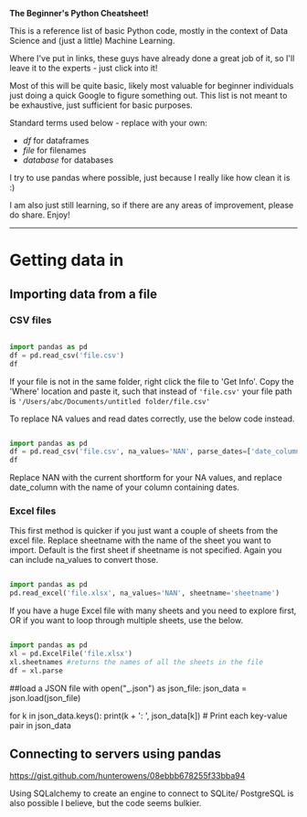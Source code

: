 __The Beginner's Python Cheatsheet!__

This is a reference list of basic Python code, mostly in the context of Data Science and (just a little) Machine Learning.

Where I've put in links, these guys have already done a great job of it, so I'll leave it to the experts - just click into it!

Most of this will be quite basic, likely most valuable for beginner individuals just doing a quick Google to figure something out. This list is not meant to be exhaustive, just sufficient for basic purposes.

Standard terms used below - replace with your own:
- _df_ for dataframes
- _file_ for filenames
- _database_ for databases

I try to use pandas where possible, just because I really like how clean it is :)

I am also just still learning, so if there are any areas of improvement, please do share.
Enjoy!

---

# Getting data in

## Importing data from a file

### CSV files
```python

import pandas as pd
df = pd.read_csv('file.csv')
df

```

If your file is not in the same folder, right click the file to 'Get Info'. Copy the 'Where' location and paste it, such that instead of `'file.csv'` your file path is `'/Users/abc/Documents/untitled folder/file.csv'`

To replace NA values and read dates correctly, use the below code instead. 

```python

import pandas as pd
df = pd.read_csv('file.csv', na_values='NAN', parse_dates=['date_column'])
df

```

Replace NAN with the current shortform for your NA values, and replace date_column with the name of your column containing dates.


### Excel files

This first method is quicker if you just want a couple of sheets from the excel file. Replace sheetname with the name of the sheet you want to import. Default is the first sheet if sheetname is not specified.
Again you can include na_values to convert those.

```python

import pandas as pd
pd.read_excel('file.xlsx', na_values='NAN', sheetname='sheetname')

```

If you have a huge Excel file with many sheets and you need to explore first, OR if you want to loop through multiple sheets, use the below.

```python

import pandas as pd
xl = pd.ExcelFile('file.xlsx')
xl.sheetnames #returns the names of all the sheets in the file
df = xl.parse

```

##load a JSON file
with open("_.json") as json_file:
    json_data = json.load(json_file)

for k in json_data.keys():
    print(k + ': ', json_data[k]) # Print each key-value pair in json_data


## Connecting to servers using pandas

https://gist.github.com/hunterowens/08ebbb678255f33bba94

Using SQLalchemy to create an engine to connect to SQLite/ PostgreSQL is also possible I believe, but the code seems bulkier.